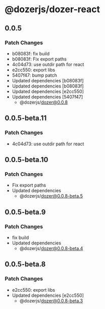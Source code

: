 # @dozerjs/dozer-react

## 0.0.5

### Patch Changes

- b08083f: fix build
- b08083f: Fix export paths
- 4c04d73: use outdir path for react
- e2cc550: export libs
- 5407f47: bump patch
- Updated dependencies [b08083f]
- Updated dependencies [b08083f]
- Updated dependencies [e2cc550]
- Updated dependencies [5407f47]
  - @dozerjs/dozer@0.0.8

## 0.0.5-beta.11

### Patch Changes

- 4c04d73: use outdir path for react

## 0.0.5-beta.10

### Patch Changes

- Fix export paths
- Updated dependencies
  - @dozerjs/dozer@0.0.8-beta.5

## 0.0.5-beta.9

### Patch Changes

- fix build
- Updated dependencies
  - @dozerjs/dozer@0.0.8-beta.4

## 0.0.5-beta.8

### Patch Changes

- e2cc550: export libs
- Updated dependencies [e2cc550]
  - @dozerjs/dozer@0.0.8-beta.3
